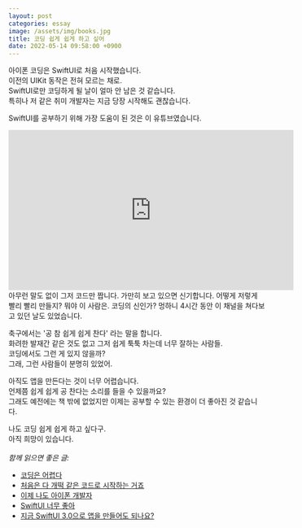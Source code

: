 ```yaml
---
layout: post
categories: essay
image: /assets/img/books.jpg
title: 코딩 쉽게 쉽게 하고 싶어
date: 2022-05-14 09:58:00 +0900
---
```


아이폰 코딩은 SwiftUI로 처음 시작했습니다.  
이전의 UIKit 동작은 전혀 모르는 채로.  
SwiftUI로만 코딩하게 될 날이 얼마 안 남은 것 같습니다.  
특히나 저 같은 취미 개발자는 지금 당장 시작해도 괜찮습니다.

SwiftUI를 공부하기 위해 가장 도움이 된 것은 이 유튜브였습니다.
<br>
<iframe width="560" height="315" src="https://www.youtube.com/embed/Pd90OTQiOaA" title="YouTube video player" frameborder="0" allow="accelerometer; autoplay; clipboard-write; encrypted-media; gyroscope; picture-in-picture" allowfullscreen></iframe>
<br>
아무런 말도 없이 그저 코드만 짭니다.  
가만히 보고 있으면 신기합니다.  
어떻게 저렇게 빨리 빨리 만들지?  
뭐야 이 사람은. 코딩의 신인가?    
멍하니 4시간 동안 이 채널을 쳐다보고 있던 날도 있었습니다.

축구에서는 '공 참 쉽게 쉽게 찬다' 라는 말을 합니다.  
화려한 발재간 같은 것도 없고 그저 쉽게 툭툭 차는데 너무 잘하는 사람들.  
코딩에서도 그런 게 있지 않을까?  
그래, 그런 사람들이 분명히 있었어.

아직도 앱을 만든다는 것이 너무 어렵습니다.  
언제쯤 쉽게 쉽게 공 찬다는 소리를 들을 수 있을까요?  
그래도 예전에는 책 밖에 없었지만 이제는 공부할 수 있는 환경이 더 좋아진 것 같습니다.  

나도 코딩 쉽게 쉽게 하고 싶다구.  
아직 희망이 있습니다.
<br>
<br>
*함께 읽으면 좋은 글:*
* [코딩은 어렵다](/essay/2021/09/05/코딩은-어렵다.html)
* [처음은 다 개떡 같은 코드로 시작하는 거죠](/essay/2022/01/25/shit-code.html)
* [이제 나도 아이폰 개발자](/essay/2022/06/13/ios-developer-too.html)
* [SwiftUI 너무 좋아](/essay/2022/06/08/swiftui.html)
* [지금 SwiftUI 3.0으로 앱을 만들어도 되나요?](/essay/2022/06/17/ios-15-min-support.html)